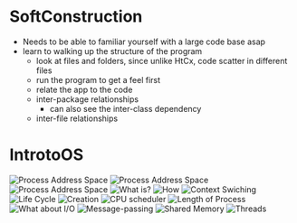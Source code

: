 # SoftConstruction
- Needs to be able to familiar yourself with a large code base asap
- learn to walking up the structure of the program
  - look at files and folders, since unlike HtCx, code scatter in different files
  - run the program to get a feel first
  - relate the app to the code
  - inter-package relationships
    - can also see the inter-class dependency 
  - inter-file relationships
# IntrotoOS
![Process Address Space]()
![Process Address Space]()
![Process Address Space]()
![What is?](https://i.imgur.com/cJwl4nN.png)
![How](https://i.imgur.com/7bV5J02.png)
![Context Swiching](https://i.imgur.com/GKI3jdu.png)
![Life Cycle](https://i.imgur.com/NaMUvwS.png)
![Creation](https://i.imgur.com/0iYJkNL.png)
![CPU scheduler](https://i.imgur.com/Dg2a9G5.png)
![Length of Process](https://i.imgur.com/ZhXB6cf.png)
![What about I/O](https://i.imgur.com/l1mvTHo.png)
![Message-passing](https://i.imgur.com/BKVLt2c.png)
![Shared Memory](https://i.imgur.com/A5doP18.png)
![Threads](https://i.imgur.com/G5Ez8hs.png)


